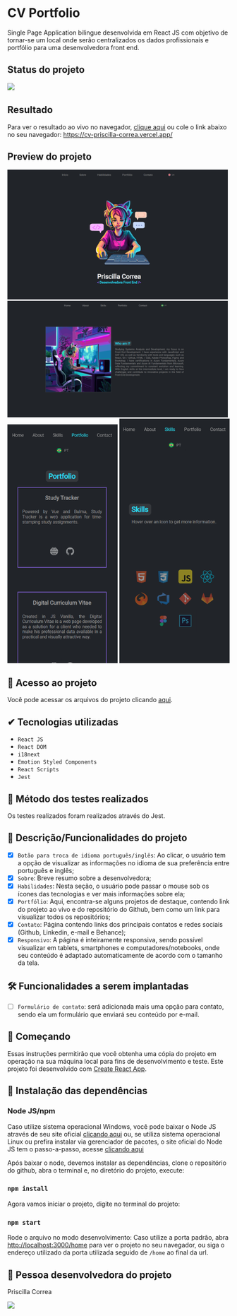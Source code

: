 # CV Portfolio
Single Page Application bilingue desenvolvida em React JS com objetivo de tornar-se um local onde serão centralizados os dados profissionais e portfólio para uma desenvolvedora front end.

## Status do projeto
<img src="http://img.shields.io/static/v1?label=STATUS&message=EM%20DESENVOLVIMENTO&color=GREEN&style=for-the-badge"/>

## Resultado
Para ver o resultado ao vivo no navegador, [clique aqui](https://cv-priscilla-correa.vercel.app/) ou cole o link abaixo no seu navegador:
https://cv-priscilla-correa.vercel.app/

## Preview do projeto
<img src="https://github.com/prissycorrea/cv-priscilla-correa/blob/main/src/images/cv-1.PNG?raw=true" width="500">
<img src="https://github.com/prissycorrea/cv-priscilla-correa/blob/main/src/images/cv-2.PNG?raw=true" width="500">
<img src="https://github.com/prissycorrea/cv-priscilla-correa/blob/main/src/images/cv-3.PNG?raw=true" width="250">
<img src="https://github.com/prissycorrea/cv-priscilla-correa/blob/main/src/images/cv-4.PNG?raw=true" width="250">

## 📁 Acesso ao projeto
Você pode acessar os arquivos do projeto clicando [aqui](https://github.com/prissycorrea/cv-priscilla-correa).

## ✔ Tecnologias utilizadas
- ``React JS``
- ``React DOM``
- ``i18next``
- ``Emotion Styled Components``
- ``React Scripts``
- ``Jest``

## 🧯 Método dos testes realizados
Os testes realizados foram realizados através do Jest.

## 🔨 Descrição/Funcionalidades do projeto
  - [x] `Botão para troca de idioma português/inglês`: Ao clicar, o usuário tem a opção de visualizar as informações no idioma de sua preferência entre português e inglês;
  - [x] `Sobre`: Breve resumo sobre a desenvolvedora;
  - [x] `Habilidades`: Nesta seção, o usuário pode passar o mouse sob os ícones das tecnologias e ver mais informações sobre ela;
  - [x] `Portfólio`: Aqui, encontra-se alguns projetos de destaque, contendo link do projeto ao vivo e do repositório do Github, bem como um link para visualizar todos os repositórios;
  - [x] `Contato`: Página contendo links dos principais contatos e redes sociais (Github, Linkedin, e-mail e Behance);
  - [x] `Responsivo`: A página é inteiramente responsiva, sendo possível visualizar em tablets, smartphones e computadores/notebooks, onde seu conteúdo é adaptado automaticamente de acordo  com o tamanho da tela.

## 🛠️ Funcionalidades a serem implantadas
- [ ] `Formulário de contato`: será adicionada mais uma opção para contato, sendo ela um formulário que enviará seu conteúdo por e-mail.

## 🚀 Começando
Essas instruções permitirão que você obtenha uma cópia do projeto em operação na sua máquina local para fins de desenvolvimento e teste.
Este projeto foi desenvolvido com [Create React App](https://github.com/facebook/create-react-app).

## 🔧 Instalação das dependências
### Node JS/npm
Caso utilize sistema operacional Windows, você pode baixar o Node JS através de seu site oficial [clicando aqui](https://nodejs.org/en/)
ou, se utiliza sistema operacional Linux ou prefira instalar via gerenciador de pacotes, o site oficial do Node JS tem o passo-a-passo, acesse [clicando aqui](https://nodejs.org/pt-br/download/package-manager/) 

Após baixar o node, devemos instalar as dependências, clone o repositório do github, abra o terminal e, no diretório do projeto, execute:

### `npm install`

Agora vamos iniciar o projeto, digite no terminal do projeto:
### `npm start`

Rode o arquivo no modo desenvolvimento:
Caso utilize a porta padrão, abra [http://localhost:3000/home](http://localhost:3000/home) para ver o projeto no seu navegador, ou siga o endereço utilizado da porta utilizada seguido de `/home` ao final da url.

## 🖖 Pessoa desenvolvedora do projeto
Priscilla Correa

[<img src="https://cdn.jsdelivr.net/gh/devicons/devicon/icons/linkedin/linkedin-original.svg" width=30px>](https://www.linkedin.com/in/priscilla-correa/)

